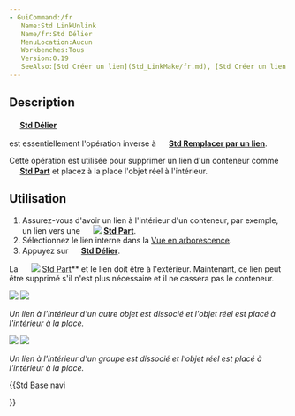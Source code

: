 ```yaml
---
- GuiCommand:/fr
   Name:Std LinkUnlink
   Name/fr:Std Délier
   MenuLocation:Aucun
   Workbenches:Tous
   Version:0.19
   SeeAlso:[Std Créer un lien](Std_LinkMake/fr.md), [Std Créer un lien relatif](Std_LinkMakeRelative/fr.md), [Std Remplacer par un lien](Std_LinkReplace/fr.md)
---
```


## Description


**<img src=images/Std_LinkUnlink.svg style="width:16px"> [Std Délier](Std_LinkUnlink/fr.md)**

est essentiellement l\'opération inverse à **<img src=images/Std_LinkReplace.svg style="width:16px"> [Std Remplacer par un lien](Std_LinkReplace/fr.md)**.

Cette opération est utilisée pour supprimer un lien d\'un conteneur comme **<img src=images/Std_Part.svg style="width:16px"> [Std Part](Std_Part/fr.md)** et placez à la place l\'objet réel à l\'intérieur.

## Utilisation

1.  Assurez-vous d\'avoir un lien à l\'intérieur d\'un conteneur, par exemple, un lien vers une **<img src=images/Part_Sphere.svg style="width:16px"> <img src=images/Std_Part.svg style="width:Part Sphère](Part_Sphere/fr.md)** à l\'intérieur d\'un **[16px"> [Std Part](Std_Part/fr.md)**.
2.  Sélectionnez le lien interne dans la [Vue en arborescence](Tree_view/fr.md).
3.  Appuyez sur **<img src=images/Std_LinkUnlink.svg style="width:16px"> [Std Délier](Std_LinkUnlink/fr.md)**.

La <img alt="" src=images/Tree_Part_Sphere_Parametric.svg  style="width:16px;"> <img src=images/Std_Part.svg style="width:Sphère](Part_Sphere/fr.md) originale doit maintenant se trouver dans le **[16px"> [Std Part](Std_Part/fr.md)** et le lien doit être à l\'extérieur. Maintenant, ce lien peut être supprimé s\'il n\'est plus nécessaire et il ne cassera pas le conteneur.

![](images/Std_Link_tree_replace_1_example.png ) ![](images/Std_Link_tree_unlink_1_example.png )


*Un lien à l'intérieur d'un autre objet est dissocié et l'objet réel est placé à l'intérieur à la place.*

![](images/Std_Link_tree_replace_2_example.png ) ![](images/Std_Link_tree_unlink_2_example.png )


*Un lien à l'intérieur d'un groupe est dissocié et l'objet réel est placé à l'intérieur à la place.*





{{Std Base navi

}}  
